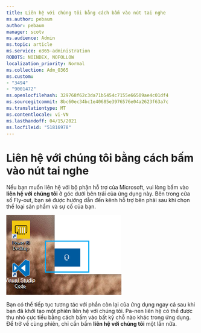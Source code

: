 ```yaml
---
title: Liên hệ với chúng tôi bằng cách bấm vào nút tai nghe
ms.author: pebaum
author: pebaum
manager: scotv
ms.audience: Admin
ms.topic: article
ms.service: o365-administration
ROBOTS: NOINDEX, NOFOLLOW
localization_priority: Normal
ms.collection: Adm_O365
ms.custom:
- "3494"
- "9001472"
ms.openlocfilehash: 329768f62c3da71b5454c7155e66509ae4c01df4
ms.sourcegitcommit: 8bc60ec34bc1e40685e3976576e04a2623f63a7c
ms.translationtype: MT
ms.contentlocale: vi-VN
ms.lasthandoff: 04/15/2021
ms.locfileid: "51816978"
---
```

# <a name="contact-us-by-clicking-the-headphone-button"></a>Liên hệ với chúng tôi bằng cách bấm vào nút tai nghe

Nếu bạn muốn liên hệ với bộ phận hỗ trợ của Microsoft, vui lòng bấm vào **liên hệ với chúng tôi** ở góc dưới bên trái của ứng dụng này. Bên trong cửa sổ Fly-out, bạn sẽ được hướng dẫn đến kênh hỗ trợ bên phải sau khi chọn thể loại sản phẩm và sự cố của bạn.

![Liên hệ với chúng tôi bằng cách bấm vào biểu tượng tai nghe.](media/contact-us-headphone-icon.png)

Bạn có thể tiếp tục tương tác với phần còn lại của ứng dụng ngay cả sau khi bạn đã khởi tạo một phiên liên hệ với chúng tôi. Pa-nen liên hệ có thể được thu nhỏ cực tiểu bằng cách bấm vào bất kỳ chỗ nào khác trong ứng dụng. Để trở về cùng phiên, chỉ cần bấm **liên hệ với chúng tôi** một lần nữa.
